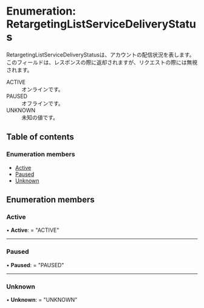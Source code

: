 # Enumeration: RetargetingListServiceDeliveryStatus


<div lang=\"ja\"> RetargetingListServiceDeliveryStatusは、アカウントの配信状況を表します。<br> このフィールドは、レスポンスの際に返却されますが、リクエストの際には無視されます。 </div>  <dl class=term>   <dt class=\"term__item\">ACTIVE</dt>   <dd class=\"term__desc\"><span lang=\"ja\">オンラインです。</span></dd>   <dt class=\"term__item\">PAUSED</dt>   <dd class=\"term__desc\"><span lang=\"ja\">オフラインです。</span></dd>   <dt class=\"term__item\">UNKNOWN</dt>   <dd class=\"term__desc\"><span lang=\"ja\">未知の値です。</span></dd> </dl>

## Table of contents

### Enumeration members

- [Active](retargetinglistservicedeliverystatus.md#active)
- [Paused](retargetinglistservicedeliverystatus.md#paused)
- [Unknown](retargetinglistservicedeliverystatus.md#unknown)

## Enumeration members

### Active

• **Active**: = "ACTIVE"

___

### Paused

• **Paused**: = "PAUSED"

___

### Unknown

• **Unknown**: = "UNKNOWN"
